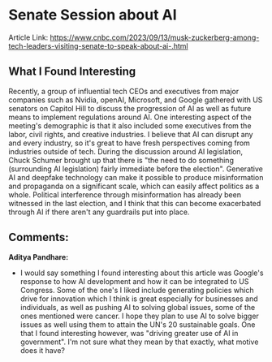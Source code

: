 
# Senate Session about AI 

Article Link: https://www.cnbc.com/2023/09/13/musk-zuckerberg-among-tech-leaders-visiting-senate-to-speak-about-ai-.html

## What I Found Interesting 

Recently, a group of influential tech CEOs and executives from major companies such as Nvidia, openAI, Microsoft, and Google gathered with US senators on Capitol Hill to discuss the progression of AI as well as future means to implement regulations around AI. One interesting aspect of the meeting's demographic is that it also included some executives from the labor, civil rights, and creative industries. I believe that AI can disrupt any and every industry, so it's great to have fresh perspectives coming from industries outside of tech. During the discussion around AI legislation, Chuck Schumer brought up that there is "the need to do something (surrounding AI legislation) fairly immediate before the election". Generative AI and deepfake technology can make it possible to produce misinformation and propaganda on a significant scale, which can easily affect politics as a whole. Political interference through misinformation has already been witnessed in the last election, and I think that this can become exacerbated through AI if there aren't any guardrails put into place. 

## Comments: 

**Aditya Pandhare:** 
- I would say something I found interesting about this article was Google's response to how AI development and how it can be integrated to US Congress. Some of the one's I liked include generating policies which 
drive for innovation which I think is great especially for businesses and individuals, as well as pushing AI to solving global issues, some of the ones mentioned were cancer. I hope they plan to use AI to solve bigger issues as well using them to attain the UN's 20 sustainable goals. One that I found interesting however, was "driving greater use of AI in government". I'm not sure what they mean by that exactly, what motive does it have?

